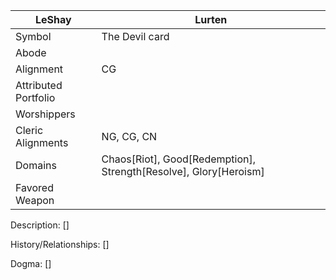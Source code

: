 | LeShay | Lurten |
| --- | --- |
| Symbol | The Devil card |
| Abode |
| Alignment | CG | 
| Attributed Portfolio |
| Worshippers | 
| Cleric Alignments | NG, CG, CN
| Domains | Chaos[Riot], Good[Redemption], Strength[Resolve], Glory[Heroism] 
| Favored Weapon |

Description: 
    []

History/Relationships:
    []
    
Dogma: 
    []